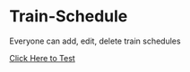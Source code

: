 # Train-Schedule
Everyone can add, edit, delete train schedules 


[Click Here to Test](https://jasonjpeng.github.io/Train-Schedule/)